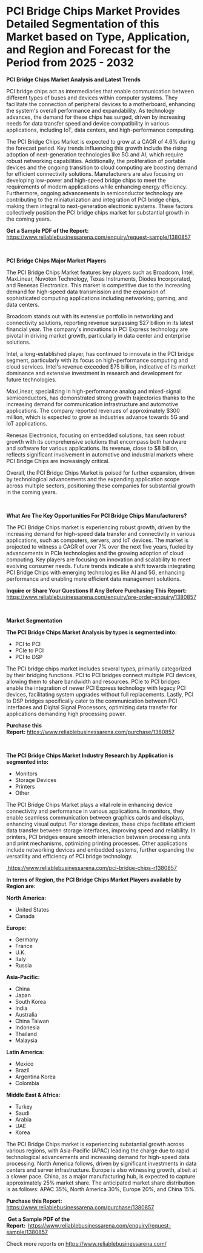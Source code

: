 <p><h1>PCI Bridge Chips Market Provides Detailed Segmentation of this Market based on Type, Application, and Region and Forecast for the Period from 2025 - 2032</h1></p><p><strong>PCI Bridge Chips Market Analysis and Latest Trends</strong></p>
<p><p>PCI bridge chips act as intermediaries that enable communication between different types of buses and devices within computer systems. They facilitate the connection of peripheral devices to a motherboard, enhancing the system's overall performance and expandability. As technology advances, the demand for these chips has surged, driven by increasing needs for data transfer speed and device compatibility in various applications, including IoT, data centers, and high-performance computing.</p><p>The PCI Bridge Chips Market is expected to grow at a CAGR of 4.6% during the forecast period. Key trends influencing this growth include the rising adoption of next-generation technologies like 5G and AI, which require robust networking capabilities. Additionally, the proliferation of portable devices and the ongoing transition to cloud computing are boosting demand for efficient connectivity solutions. Manufacturers are also focusing on developing low-power and high-speed bridge chips to meet the requirements of modern applications while enhancing energy efficiency. Furthermore, ongoing advancements in semiconductor technology are contributing to the miniaturization and integration of PCI bridge chips, making them integral to next-generation electronic systems. These factors collectively position the PCI bridge chips market for substantial growth in the coming years.</p></p>
<p><strong>Get a Sample PDF of the Report:&nbsp;</strong> <a href="https://www.reliablebusinessarena.com/enquiry/request-sample/1380857?utm_campaign=3101&utm_medium=2&utm_source=Github&utm_content=ia&utm_term=06042025&utm_id=pci-bridge-chips">https://www.reliablebusinessarena.com/enquiry/request-sample/1380857</a></p>
<p>&nbsp;</p>
<p><strong>PCI Bridge Chips Major Market Players</strong></p>
<p><p>The PCI Bridge Chips Market features key players such as Broadcom, Intel, MaxLinear, Nuvoton Technology, Texas Instruments, Diodes Incorporated, and Renesas Electronics. This market is competitive due to the increasing demand for high-speed data transmission and the expansion of sophisticated computing applications including networking, gaming, and data centers.</p><p>Broadcom stands out with its extensive portfolio in networking and connectivity solutions, reporting revenue surpassing $27 billion in its latest financial year. The company's innovations in PCI Express technology are pivotal in driving market growth, particularly in data center and enterprise solutions.</p><p>Intel, a long-established player, has continued to innovate in the PCI bridge segment, particularly with its focus on high-performance computing and cloud services. Intel's revenue exceeded $75 billion, indicative of its market dominance and extensive investment in research and development for future technologies.</p><p>MaxLinear, specializing in high-performance analog and mixed-signal semiconductors, has demonstrated strong growth trajectories thanks to the increasing demand for communication infrastructure and automotive applications. The company reported revenues of approximately $300 million, which is expected to grow as industries advance towards 5G and IoT applications.</p><p>Renesas Electronics, focusing on embedded solutions, has seen robust growth with its comprehensive solutions that encompass both hardware and software for various applications. Its revenue, close to $8 billion, reflects significant involvement in automotive and industrial markets where PCI Bridge Chips are increasingly critical.</p><p>Overall, the PCI Bridge Chips Market is poised for further expansion, driven by technological advancements and the expanding application scope across multiple sectors, positioning these companies for substantial growth in the coming years.</p></p>
<p>&nbsp;</p>
<p><strong>What Are The Key Opportunities For PCI Bridge Chips Manufacturers?</strong></p>
<p><p>The PCI Bridge Chips market is experiencing robust growth, driven by the increasing demand for high-speed data transfer and connectivity in various applications, such as computers, servers, and IoT devices. The market is projected to witness a CAGR of over 7% over the next five years, fueled by advancements in PCIe technologies and the growing adoption of cloud computing. Key players are focusing on innovation and scalability to meet evolving consumer needs. Future trends indicate a shift towards integrating PCI Bridge Chips with emerging technologies like AI and 5G, enhancing performance and enabling more efficient data management solutions.</p></p>
<p><strong>Inquire or Share Your Questions If Any Before Purchasing This Report:</strong> <a href="https://www.reliablebusinessarena.com/enquiry/pre-order-enquiry/1380857?utm_campaign=3101&utm_medium=2&utm_source=Github&utm_content=ia&utm_term=06042025&utm_id=pci-bridge-chips">https://www.reliablebusinessarena.com/enquiry/pre-order-enquiry/1380857</a></p>
<p>&nbsp;</p>
<p><strong>Market Segmentation</strong></p>
<p><strong>The PCI Bridge Chips Market Analysis by types is segmented into:</strong></p>
<p><ul><li>PCI to PCI</li><li>PCIe to PCI</li><li>PCI to DSP</li></ul></p>
<p><p>The PCI bridge chips market includes several types, primarily categorized by their bridging functions. PCI to PCI bridges connect multiple PCI devices, allowing them to share bandwidth and resources. PCIe to PCI bridges enable the integration of newer PCI Express technology with legacy PCI devices, facilitating system upgrades without full replacements. Lastly, PCI to DSP bridges specifically cater to the communication between PCI interfaces and Digital Signal Processors, optimizing data transfer for applications demanding high processing power.</p></p>
<p><strong>Purchase this Report:&nbsp;</strong><a href="https://www.reliablebusinessarena.com/purchase/1380857?utm_campaign=3101&utm_medium=2&utm_source=Github&utm_content=ia&utm_term=06042025&utm_id=pci-bridge-chips">https://www.reliablebusinessarena.com/purchase/1380857</a></p>
<p>&nbsp;</p>
<p><strong>The PCI Bridge Chips Market Industry Research by Application is segmented into:</strong></p>
<p><ul><li>Monitors</li><li>Storage Devices</li><li>Printers</li><li>Other</li></ul></p>
<p><p>The PCI Bridge Chips Market plays a vital role in enhancing device connectivity and performance in various applications. In monitors, they enable seamless communication between graphics cards and displays, enhancing visual output. For storage devices, these chips facilitate efficient data transfer between storage interfaces, improving speed and reliability. In printers, PCI bridges ensure smooth interaction between processing units and print mechanisms, optimizing printing processes. Other applications include networking devices and embedded systems, further expanding the versatility and efficiency of PCI bridge technology.</p></p>
<p><a href="https://www.reliablebusinessarena.com/pci-bridge-chips-r1380857?utm_campaign=3101&utm_medium=2&utm_source=Github&utm_content=ia&utm_term=06042025&utm_id=pci-bridge-chips">&nbsp;https://www.reliablebusinessarena.com/pci-bridge-chips-r1380857</a></p>
<p><strong>In terms of Region, the PCI Bridge Chips Market Players available by Region are:</strong></p>
<p>
    <p> <strong> North America: </strong>
        <ul>
            <li>United States</li>
            <li>Canada</li>
        </ul>
        </p> 
    <p> <strong> Europe: </strong>
        <ul>
            <li>Germany</li>
            <li>France</li>
            <li>U.K.</li>
            <li>Italy</li>
            <li>Russia</li>
        </ul>
        </p> 
    <p> <strong> Asia-Pacific: </strong>
        <ul>
            <li>China</li>
            <li>Japan</li>
            <li>South Korea</li>
            <li>India</li>
            <li>Australia</li>
            <li>China Taiwan</li>
            <li>Indonesia</li>
            <li>Thailand</li>
            <li>Malaysia</li>
        </ul>
        </p> 
    <p> <strong> Latin America: </strong>
        <ul>
            <li>Mexico</li>
            <li>Brazil</li>
            <li>Argentina Korea</li>
            <li>Colombia</li>
        </ul>
        </p> 
    <p> <strong> Middle East & Africa: </strong>
        <ul>
            <li>Turkey</li>
            <li>Saudi</li>
            <li>Arabia</li>
            <li>UAE</li>
            <li>Korea</li>
        </ul>
    </p>
    </p>
<p><p>The PCI Bridge Chips market is experiencing substantial growth across various regions, with Asia-Pacific (APAC) leading the charge due to rapid technological advancements and increasing demand for high-speed data processing. North America follows, driven by significant investments in data centers and server infrastructure. Europe is also witnessing growth, albeit at a slower pace. China, as a major manufacturing hub, is expected to capture approximately 25% market share. The anticipated market share distribution is as follows: APAC 35%, North America 30%, Europe 20%, and China 15%.</p></p>
<p><strong>Purchase this Report: </strong><a href="https://www.reliablebusinessarena.com/purchase/1380857?utm_campaign=3101&utm_medium=2&utm_source=Github&utm_content=ia&utm_term=06042025&utm_id=pci-bridge-chips">https://www.reliablebusinessarena.com/purchase/1380857</a></p>
<p>&nbsp;<strong>Get a Sample PDF of the Report:&nbsp;&nbsp;</strong><a href="https://www.reliablebusinessarena.com/enquiry/request-sample/1380857?utm_campaign=3101&utm_medium=2&utm_source=Github&utm_content=ia&utm_term=06042025&utm_id=pci-bridge-chips">https://www.reliablebusinessarena.com/enquiry/request-sample/1380857</a></p>
<p><strong></strong></p>
<p>Check more reports on <a href="https://www.reliablebusinessarena.com/?utm_campaign=3101&utm_medium=2&utm_source=Github&utm_content=ia&utm_term=06042025&utm_id=pci-bridge-chips">https://www.reliablebusinessarena.com/</a></p>